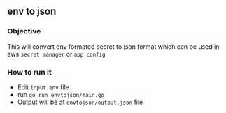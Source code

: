 ## env to json
### Objective
This will convert env formated secret to json format which can be used in aws `secret manager` or `app config`
### How to run it
* Edit `input.env` file
* run `go run envtojson/main.go`
* Output will be at `envtojson/output.json` file